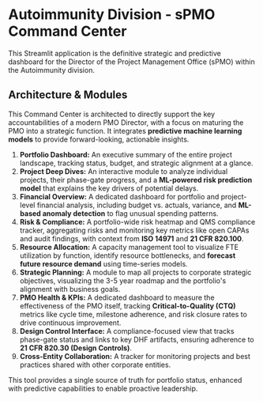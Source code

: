 # Autoimmunity Division - sPMO Command Center

This Streamlit application is the definitive strategic and predictive dashboard for the Director of the Project Management Office (sPMO) within the Autoimmunity division.

## Architecture & Modules

This Command Center is architected to directly support the key accountabilities of a modern PMO Director, with a focus on maturing the PMO into a strategic function. It integrates **predictive machine learning models** to provide forward-looking, actionable insights.

1.  **Portfolio Dashboard:** An executive summary of the entire project landscape, tracking status, budget, and strategic alignment at a glance.
2.  **Project Deep Dives:** An interactive module to analyze individual projects, their phase-gate progress, and a **ML-powered risk prediction model** that explains the key drivers of potential delays.
3.  **Financial Overview:** A dedicated dashboard for portfolio and project-level financial analysis, including budget vs. actuals, variance, and **ML-based anomaly detection** to flag unusual spending patterns.
4.  **Risk & Compliance:** A portfolio-wide risk heatmap and QMS compliance tracker, aggregating risks and monitoring key metrics like open CAPAs and audit findings, with context from **ISO 14971** and **21 CFR 820.100**.
5.  **Resource Allocation:** A capacity management tool to visualize FTE utilization by function, identify resource bottlenecks, and **forecast future resource demand** using time-series models.
6.  **Strategic Planning:** A module to map all projects to corporate strategic objectives, visualizing the 3-5 year roadmap and the portfolio's alignment with business goals.
7.  **PMO Health & KPIs:** A dedicated dashboard to measure the effectiveness of the PMO itself, tracking **Critical-to-Quality (CTQ)** metrics like cycle time, milestone adherence, and risk closure rates to drive continuous improvement.
8.  **Design Control Interface:** A compliance-focused view that tracks phase-gate status and links to key DHF artifacts, ensuring adherence to **21 CFR 820.30 (Design Controls)**.
9.  **Cross-Entity Collaboration:** A tracker for monitoring projects and best practices shared with other corporate entities.

This tool provides a single source of truth for portfolio status, enhanced with predictive capabilities to enable proactive leadership.
